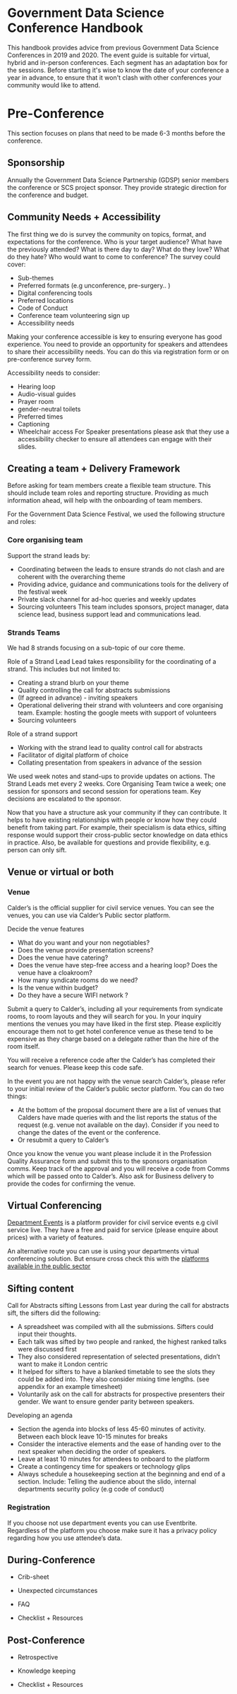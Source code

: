 # Government Data Science Conference Handbook
This handbook provides advice from previous Government Data Science Conferences in 2019 and 2020.
The event guide is suitable for virtual, hybrid and in-person conferences. Each segment has an adaptation box for the sessions. 
Before starting it's wise to know the date of your conference a year in advance, to ensure that it won't clash with other conferences your community would like to attend.

# Pre-Conference 
This section focuses on plans that need to be made 6-3 months before the conference. 

## Sponsorship 
Annually the Government Data Science Partnership (GDSP) senior members the conference or SCS project sponsor. They provide strategic direction for the conference and budget.

## Community Needs + Accessibility 
The first thing we do is survey the community on topics, format, and expectations for the conference.
Who is your target audience? What have the previously attended? What is there day to day? What do they love? What do they hate? Who would want to come to conference? 
The survey could cover:
* Sub-themes 
* Preferred formats (e.g unconference, pre-surgery.. ) 
* Digital conferencing tools 
* Preferred locations 
* Code of Conduct 
* Conference team volunteering sign up
* Accessibility needs

Making your conference accessible is key to ensuring everyone has good experience. You need to provide an opportunity for speakers and attendees to share their accessibility needs. You can do this via registration form or on pre-conference survey form.

Accessibility needs to consider: 
* Hearing loop 
* Audio-visual guides
* Prayer room
* gender-neutral toilets
* Preferred times 
* Captioning 
* Wheelchair access 
For Speaker presentations please ask that they use a accessibility checker to ensure all attendees can engage with their slides. 

## Creating a team + Delivery Framework
Before asking for team members create a flexible team structure. This should include team roles and reporting structure. Providing as much information ahead, will help with the onboarding of team members.

For the Government Data Science Festival, we used the following structure and roles:

### Core organising team
Support the strand leads by:
*	Coordinating between the leads to ensure strands do not clash and are coherent with the overarching theme
*	Providing advice, guidance and communications tools for the delivery of the festival week
*	Private slack channel for ad-hoc queries and weekly updates 
*	Sourcing volunteers 
This team includes sponsors, project manager, data science lead, business support lead and communications lead.

### Strands Teams 
We had 8 strands focusing on a sub-topic of our core theme. 

Role of a Strand Lead
Lead takes responsibility for the coordinating of a strand. This includes but not limited to:
* Creating a strand blurb on your theme
*	Quality controlling the call for abstracts submissions
*	(If agreed in advance) - inviting speakers 
*	Operational delivering their strand with volunteers and core organising team. Example: hosting the google meets with support of volunteers
* Sourcing volunteers

Role of a strand support
*	Working with the strand lead to quality control call for abstracts 
*	Facilitator of digital platform of choice
*	Collating presentation from speakers in advance of the session    

We used week notes and stand-ups to provide updates on actions. The Strand Leads met every 2 weeks. Core Organising Team twice a week; one session for sponsors and second session for operations team. Key decisions are escalated to the sponsor. 

Now that you have a structure ask your community if they can contribute. It helps to have existing relationships with people or know how they could benefit from taking part. For example, their specialism is data ethics, sifting response would support their cross-public sector knowledge on data ethics in practice. Also, be available for questions and provide flexibility, e.g. person can only sift. 

## Venue or virtual or both 

### Venue 

Calder’s is the official supplier for civil service venues. You can see the venues, you can use via Calder’s Public sector platform.  

Decide the venue features  
*	What do you want and your non negotiables? 
*	Does the venue provide presentation screens? 
*	Does the venue have catering?  
*	Does the venue have step-free access and a hearing loop? Does the venue have a cloakroom? 
*	How many syndicate rooms do we need?  
*	Is the venue within budget? 
*	Do they have a secure WIFI network ?

Submit a query to Calder’s, including all your requirements from syndicate rooms, to room layouts and they will search for you. In your inquiry mentions the venues you may have liked in the first step. Please explicitly encourage them not to get hotel conference venue as these tend to be expensive as they charge based on a delegate rather than the hire of the room itself. 

You will receive a reference code after the Calder’s has completed their search for venues. Please keep this code safe.

In the event you are not happy with the venue search Calder’s, please refer to your initial review of the Calder’s public sector platform. You can do two things:
*	At the bottom of the proposal document there are a list of venues that Calders have made queries with and the list reports the status of the request (e.g. venue not available on the day). Consider if you need to change the dates of the event or the conference. 
*	Or resubmit a query to Calder’s

Once you know the venue you want please include it in the Profession Quality Assurance form and submit this to the sponsors organisation comms. Keep track of the approval and you will receive a code from Comms which will be passed onto to Calder’s. Also ask for Business delivery to provide the codes for confirming the venue. 

## Virtual Conferencing 
[Department Events](https://department.events/pricing)  is a platform provider for civil service events e.g civil service live. They have a free and paid for service (please enquire about prices) with a variety of features. 

An alternative route you can use is using your departments virtual conferencing solution. But ensure cross check this with the [platforms available in the public sector](https://www.instituteforgovernment.org.uk/sites/default/files/Fig%204.4%20-%20Accessibility%20of%20different%20digital%20platforms.png) 

## Sifting content

Call for Abstracts sifting 
Lessons from Last year during the call for abstracts sift, the sifters did the following: 

* A spreadsheet was compiled with all the submissions. Sifters could input their thoughts. 
* Each talk was sifted by two people and ranked, the highest ranked talks were discussed first
* They also considered representation of selected presentations, didn’t want to make it London centric 
* It helped for sifters to have a blanked timetable to see the slots they could be added into. They also consider mixing time lengths. (see appendix for an example timesheet)
* Voluntarily ask on the call for abstracts for prospective presenters their gender. We want to ensure gender parity between speakers. 

Developing an agenda
* Section the agenda into blocks of less 45-60 minutes of activity. Between each block leave 10-15 minutes for breaks
* Consider the interactive elements and the ease of handing over to the next speaker when deciding the order of speakers.
* Leave at least 10 minutes for attendees to onboard to the platform 
* Create a contingency time for speakers or technology glips 
* Always schedule a housekeeping section at the beginning and end of a section. Include: Telling the audience about the slido, internal departments security policy (e.g code of conduct)


### Registration 

If you choose not use department events you can use Eventbrite. Regardless of the platform you choose make sure it has a privacy policy regarding how you use attendee’s data.
 
## During-Conference 

* Crib-sheet

* Unexpected circumstances 

* FAQ

* Checklist + Resources

## Post-Conference 
* Retrospective 

* Knowledge keeping 

* Checklist + Resources


